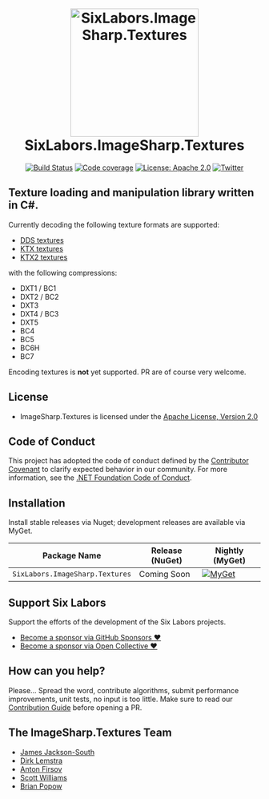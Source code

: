 <h1 align="center">

<img src="https://github.com/SixLabors/Branding/raw/master/icons/imagesharp.textures/sixlabors.imagesharp.textures.svg?sanitize=true" alt="SixLabors.ImageSharp.Textures" width="256"/>
<br/>
SixLabors.ImageSharp.Textures
</h1>

<div align="center">

[![Build Status](https://img.shields.io/github/workflow/status/SixLabors/ImageSharp.Textures/Build/main)](https://github.com/SixLabors/ImageSharp.Textures/actions)
[![Code coverage](https://codecov.io/gh/SixLabors/ImageSharp.Textures/branch/main/graph/badge.svg)](https://codecov.io/gh/SixLabors/ImageSharp)
[![License: Apache 2.0](https://img.shields.io/badge/license-Apache%202.0-blue.svg)](https://opensource.org/licenses/Apache-2.0)
[![Twitter](https://img.shields.io/twitter/url/http/shields.io.svg?style=flat&logo=twitter)](https://twitter.com/intent/tweet?hashtags=imagesharp,dotnet,oss&text=ImageSharp.+A+new+cross-platform+2D+graphics+API+in+C%23&url=https%3a%2f%2fgithub.com%2fSixLabors%2fImageSharp&via=sixlabors)

</div>

## Texture loading and manipulation library written in C#.

Currently decoding the following texture formats are supported:

- [DDS textures]()
- [KTX textures](http://paulbourke.net/dataformats/ktx/)
- [KTX2 textures](https://github.khronos.org/KTX-Specification/)

with the following compressions:

- DXT1 / BC1
- DXT2 / BC2
- DXT3
- DXT4 / BC3
- DXT5
- BC4
- BC5
- BC6H
- BC7

Encoding textures is **not** yet supported. PR are of course very welcome.

## License

- ImageSharp.Textures is licensed under the [Apache License, Version 2.0](https://opensource.org/licenses/Apache-2.0)

## Code of Conduct  
This project has adopted the code of conduct defined by the [Contributor Covenant](https://contributor-covenant.org/) to clarify expected behavior in our community.
For more information, see the [.NET Foundation Code of Conduct](https://dotnetfoundation.org/code-of-conduct).

## Installation 

Install stable releases via Nuget; development releases are available via MyGet.

| Package Name                   | Release (NuGet) | Nightly (MyGet) |
|--------------------------------|-----------------|-----------------|
| `SixLabors.ImageSharp.Textures`         | Coming Soon | [![MyGet](https://img.shields.io/myget/sixlabors/vpre/SixLabors.ImageSharp.svg)](https://www.myget.org/feed/sixlabors/package/nuget/SixLabors.ImageSharp.Textures) |

## Support Six Labors

Support the efforts of the development of the Six Labors projects.
 - [Become a sponsor via GitHub Sponsors :heart:]( https://github.com/sponsors/SixLabors)
 - [Become a sponsor via Open Collective :heart:](https://opencollective.com/sixlabors)

## How can you help?

Please... Spread the word, contribute algorithms, submit performance improvements, unit tests, no input is too little. Make sure to read our [Contribution Guide](.github/CONTRIBUTING.md) before opening a PR.

## The ImageSharp.Textures Team

- [James Jackson-South](https://github.com/jimbobsquarepants)
- [Dirk Lemstra](https://github.com/dlemstra)
- [Anton Firsov](https://github.com/antonfirsov)
- [Scott Williams](https://github.com/tocsoft)
- [Brian Popow](https://github.com/brianpopow)
